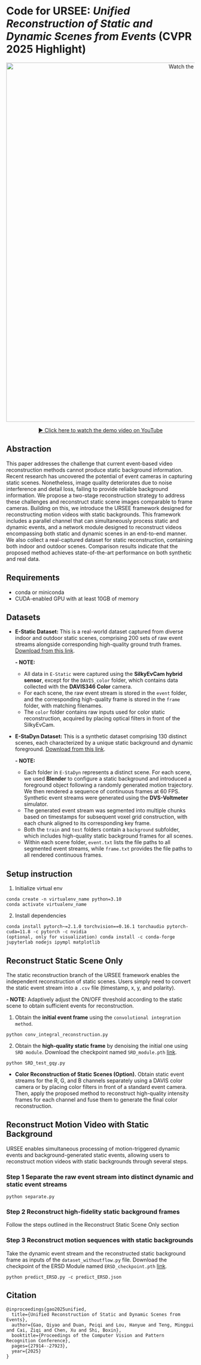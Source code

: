 # Code for URSEE: *Unified Reconstruction of Static and Dynamic Scenes from Events* (CVPR 2025 Highlight)

<p align="center">
  <a href="https://youtu.be/Zh8KF_SDGrU" target="_blank">
    <img src="https://img.youtube.com/vi/Zh8KF_SDGrU/maxresdefault.jpg" alt="Watch the video" width="960">
  </a>
</p>

<p align="center">
  <a href="https://youtu.be/Zh8KF_SDGrU" target="_blank">▶ Click here to watch the demo video on YouTube</a>
</p>

## Abstraction

This paper addresses the challenge that current event-based video reconstruction methods cannot produce static background information. Recent research has uncovered the potential of event cameras in capturing static scenes. Nonetheless, image quality deteriorates due to noise interference and detail loss, failing to provide reliable background information. We propose a two-stage reconstruction strategy to address these challenges and reconstruct static scene images comparable to frame cameras. Building on this, we introduce the URSEE framework designed for reconstructing motion videos with static backgrounds. This framework includes a parallel channel that can simultaneously process static and dynamic events, and a network module designed to reconstruct videos encompassing both static and dynamic scenes in an end-to-end manner. We also collect a real-captured dataset for static reconstruction, containing both indoor and outdoor scenes. Comparison results indicate that the proposed method achieves state-of-the-art performance on both synthetic and real data.

## Requirements

- conda or miniconda  
- CUDA-enabled GPU with at least 10GB of memory

## Datasets

- **E-Static Dataset:**
  This is a real-world dataset captured from diverse indoor and outdoor static scenes, comprising 200 sets of raw event streams alongside corresponding high-quality ground truth frames. [Download from this link](https://www.dropbox.com/scl/fo/ftpw99ohu9uzkopswnyjb/AERu2EwripoVPwddQX_gZb4?rlkey=yfynvufnvy5v34vib2i85318u&st=9m7stipp&dl=0).

  **- NOTE:**
  - All data in ```E-Static``` were captured using the **SilkyEvCam hybrid sensor**, except for the ```DAVIS_color``` folder, which contains data collected with the **DAVIS346 Color** camera.
  - For each scene, the raw event stream is stored in the ```event``` folder, and the corresponding high-quality frame is stored in the ```frame``` folder, with matching filenames.
  - The ```color``` folder contains raw inputs used for color static reconstruction, acquired by placing optical filters in front of the SilkyEvCam.

- **E-StaDyn Dataset:**
  This is a synthetic dataset comprising 130 distinct scenes, each characterized by a unique static background and dynamic foreground. [Download from this link](https://www.dropbox.com/scl/fo/ftpw99ohu9uzkopswnyjb/AERu2EwripoVPwddQX_gZb4?rlkey=yfynvufnvy5v34vib2i85318u&st=9m7stipp&dl=0).

  **- NOTE:**
  - Each folder in ```E-StaDyn``` represents a distinct scene. For each scene, we used **Blender** to configure a static background and introduced a foreground object following a randomly generated motion trajectory. We then rendered a sequence of continuous frames at 60 FPS. Synthetic event streams were generated using the **DVS-Voltmeter** simulator.
  - The generated event stream was segmented into multiple chunks based on timestamps for subsequent voxel grid construction, with each chunk aligned to its corresponding key frame.
  - Both the ```train``` and ```test``` folders contain a ```background``` subfolder, which includes high-quality static background frames for all scenes.
  - Within each scene folder, ```event.txt``` lists the file paths to all segmented event streams, while ```frame.txt``` provides the file paths to all rendered continuous frames.
    
## Setup instruction

1. Initialize virtual env
```
conda create -n virtualenv_name python=3.10
conda activate virtualenv_name
```
   
2. Install dependencies
```
conda install pytorch~=2.1.0 torchvision==0.16.1 torchaudio pytorch-cuda=11.8 -c pytorch -c nvidia
(optional, only for visualization) conda install -c conda-forge jupyterlab nodejs ipympl matplotlib
```

## Reconstruct Static Scene Only

The static reconstruction branch of the URSEE framework enables the independent reconstruction of static scenes. Users simply need to convert the static event stream into a <code>.csv</code> file (timestamp, x, y, and polarity).

**- NOTE:** Adaptively adjust the ON/OFF threshold according to the static scene to obtain sufficient events for reconstruction.

1. Obtain the **initial event frame** using the `convolutional integration method`.
```
python conv_integral_reconstruction.py
```
2. Obtain the **high-quality static frame** by denoising the initial one using <code>SRD module</code>. Download the checkpoint named ```SRD_module.pth``` [link](https://www.dropbox.com/scl/fo/ji6v77ahxabv0v6os6xt6/AJcWBuBdwmlKPePhglDHXY0?rlkey=cqkiulqluq9xczn48c7xp88hu&st=f0op2wor&dl=0).
```
python SRD_test_gqy.py
```
- **Color Reconstruction of Static Scenes (Option).** Obtain static event streams for the R, G, and B channels separately using a DAVIS color camera or by placing color filters in front of a standard event camera. Then, apply the proposed method to reconstruct high-quality intensity frames for each channel and fuse them to generate the final color reconstruction.

## Reconstruct Motion Video with Static Background

URSEE enables simultaneous processing of motion-triggered dynamic events and background-generated static events, allowing users to reconstruct motion videos with static backgrounds through several steps.

### Step 1 Separate the raw event stream into distinct dynamic and static event streams

```
python separate.py
```

### Step 2 Reconstruct high-fidelity static background frames

Follow the steps outlined in the Reconstruct Static Scene Only section



### Step 3 Reconstruct motion sequences with static backgrounds

Take the dynamic event stream and the reconstructed static background frame as inputs of the ```dataset_withoutflow.py``` file.
Download the checkpoint of the ERSD Module named ```ERSD_checkpoint.pth``` [link](https://www.dropbox.com/scl/fo/ji6v77ahxabv0v6os6xt6/AJcWBuBdwmlKPePhglDHXY0?rlkey=cqkiulqluq9xczn48c7xp88hu&st=f0op2wor&dl=0).
```
python predict_ERSD.py -c predict_ERSD.json
```

## Citation

```
@inproceedings{gao2025unified,
  title={Unified Reconstruction of Static and Dynamic Scenes from Events},
  author={Gao, Qiyao and Duan, Peiqi and Lou, Hanyue and Teng, Minggui and Cai, Ziqi and Chen, Xu and Shi, Boxin},
  booktitle={Proceedings of the Computer Vision and Pattern Recognition Conference},
  pages={27914--27923},
  year={2025}
}
```
